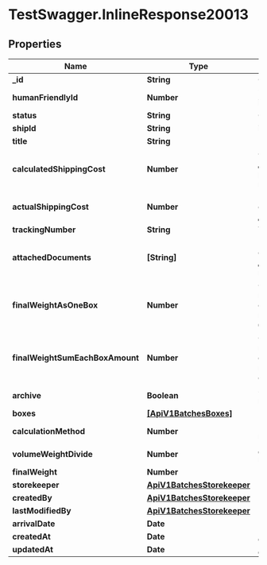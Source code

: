 # TestSwagger.InlineResponse20013

## Properties

Name | Type | Description | Notes
------------ | ------------- | ------------- | -------------
**_id** | **String** | GUID партии. | [optional] 
**humanFriendlyId** | **Number** | Человекочитаемый id партии. | [optional] 
**status** | **String** | Статус партии. | [optional] 
**shipId** | **String** | id корабля. | [optional] 
**title** | **String** | Название партии | [optional] 
**calculatedShippingCost** | **Number** | Стоимость доставки при расчете из коробок | [optional] 
**actualShippingCost** | **Number** | Настоящая стоимость доставки | [optional] 
**trackingNumber** | **String** | Трек номер партии | [optional] 
**attachedDocuments** | **[String]** | Массив ссылок на файлов документации к партии. | [optional] 
**finalWeightAsOneBox** | **Number** | Финальный вес партии, если считать все коробки как одну большую коробу. | [optional] 
**finalWeightSumEachBoxAmount** | **Number** | Финальный вес партии, если сложить все веса коробок по отдельности. | [optional] 
**archive** | **Boolean** | Заархивирована ли партия | [optional] 
**boxes** | [**[ApiV1BatchesBoxes]**](ApiV1BatchesBoxes.md) | Массив id коробок. | [optional] 
**calculationMethod** | **Number** | Метод подсчта массы партии | [optional] 
**volumeWeightDivide** | **Number** | Делитель объема партии | [optional] 
**finalWeight** | **Number** | Масса партии | [optional] 
**storekeeper** | [**ApiV1BatchesStorekeeper**](ApiV1BatchesStorekeeper.md) |  | [optional] 
**createdBy** | [**ApiV1BatchesStorekeeper**](ApiV1BatchesStorekeeper.md) |  | [optional] 
**lastModifiedBy** | [**ApiV1BatchesStorekeeper**](ApiV1BatchesStorekeeper.md) |  | [optional] 
**arrivalDate** | **Date** |  | [optional] 
**createdAt** | **Date** | Дата создания. | [optional] 
**updatedAt** | **Date** | Дата создания. | [optional] 


